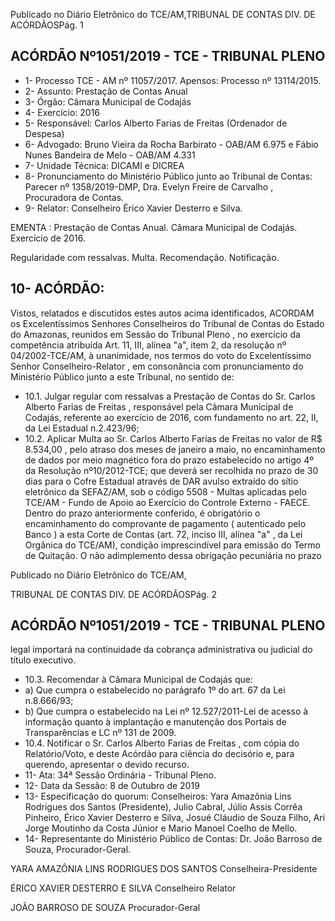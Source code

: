Publicado  no  Diário  Eletrônico do TCE/AM,TRIBUNAL DE CONTAS DIV. DE ACÓRDÃOSPág. 1

## ACÓRDÃO Nº1051/2019 - TCE - TRIBUNAL PLENO

- 1- Processo TCE - AM nº 11057/2017. Apensos: Processo nº  13114/2015.
- 2- Assunto: Prestação de Contas Anual
- 3- Órgão: Câmara Municipal de Codajás
- 4- Exercício: 2016
- 5- Responsável: Carlos Alberto Farias de Freitas (Ordenador de Despesa)
- 6- Advogado: Bruno Vieira da Rocha Barbirato - OAB/AM 6.975 e Fábio Nunes Bandeira de Melo - OAB/AM 4.331
- 7- Unidade Técnica: DICAMI e DICREA
- 8- Pronunciamento  do  Ministério  Público  junto  ao  Tribunal  de  Contas: Parecer  nº 1358/2019-DMP, Dra. Evelyn Freire de Carvalho , Procuradora de Contas.
- 9- Relator: Conselheiro Érico Xavier Desterro e Silva.

EMENTA : Prestação  de  Contas  Anual. Câmara Municipal de Codajás. Exercício de 2016.

Regularidade com ressalvas. Multa. Recomendação. Notificação.

## 10-  ACÓRDÃO:

Vistos, relatados e discutidos estes autos acima identificados, ACORDAM os Excelentíssimos Senhores Conselheiros do Tribunal de Contas do Estado do Amazonas, reunidos em Sessão do Tribunal Pleno , no exercício da competência atribuída Art. 11, III, alínea "a", item 2, da resolução nº 04/2002-TCE/AM, à unanimidade, nos termos do voto do Excelentíssimo Senhor Conselheiro-Relator , em consonância com pronunciamento do Ministério Público junto a este Tribunal, no sentido de:

- 10.1. Julgar regular com ressalvas a  Prestação de Contas do Sr.  Carlos Alberto  Farias  de  Freitas , responsável  pela Câmara  Municipal  de Codajás, referente ao exercício de 2016, com fundamento no art. 22, II, da Lei Estadual n.2.423/96;
- 10.2. Aplicar Multa ao Sr. Carlos Alberto Farias de Freitas no valor de R$ 8.534,00 , pelo atraso dos meses de janeiro a maio, no encaminhamento de dados por meio magnético fora do prazo estabelecido no artigo 4º da Resolução  nº10/2012-TCE;    que  deverá  ser  recolhida  no  prazo  de  30 dias  para  o  Cofre  Estadual  através  de  DAR  avulso  extraído  do  sítio eletrônico  da  SEFAZ/AM,  sob  o  código  5508  -  Multas  aplicadas  pelo TCE/AM - Fundo de Apoio ao Exercício do Controle Externo - FAECE. Dentro do prazo anteriormente conferido, é obrigatório o encaminhamento  do  comprovante  de  pagamento  ( autenticado pelo Banco )  a  esta  Corte  de  Contas  (art.  72,  inciso  III,  alínea  "a"  ,  da  Lei Orgânica do TCE/AM), condição imprescindível para emissão do Termo de Quitação. O não adimplemento dessa obrigação pecuniária no prazo

Publicado  no  Diário  Eletrônico do TCE/AM,

TRIBUNAL DE CONTAS DIV. DE ACÓRDÃOSPág. 2

## ACÓRDÃO Nº1051/2019 - TCE - TRIBUNAL PLENO

legal importará na continuidade da cobrança administrativa ou judicial do título executivo.

- 10.3. Recomendar à Câmara Municipal de Codajás que:
- a) Que cumpra o estabelecido no parágrafo 1º do art. 67 da Lei n.8.666/93;
- b) Que cumpra o estabelecido na Lei nº 12.527/2011-Lei  de  acesso  à  informação quanto à implantação  e  manutenção  dos  Portais  de Transparências e LC nº 131 de 2009.
- 10.4. Notificar o Sr. Carlos Alberto  Farias  de  Freitas , com  cópia  do Relatório/Voto,  e  deste  Acórdão  para  ciência  do  decisório  e,  para querendo, apresentar o devido recurso.
- 11-  Ata: 34ª Sessão Ordinária - Tribunal Pleno.
- 12-  Data da Sessão: 8 de Outubro de 2019
- 13-  Especificação  do  quorum: Conselheiros: Yara  Amazônia  Lins  Rodrigues  dos Santos (Presidente), Julio Cabral, Júlio Assis Corrêa Pinheiro, Érico Xavier Desterro e Silva,  Josué  Cláudio  de  Souza  Filho,  Ari  Jorge  Moutinho  da  Costa  Júnior  e  Mario Manoel Coelho de Mello.
- 14-  Representante  do  Ministério  Público  de  Contas: Dr. João  Barroso  de  Souza, Procurador-Geral.

YARA AMAZÔNIA LINS RODRIGUES DOS SANTOS Conselheira-Presidente

ÉRICO XAVIER DESTERRO E SILVA Conselheiro Relator

JOÃO BARROSO DE SOUZA Procurador-Geral